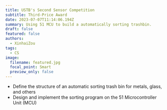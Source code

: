 ```yaml
---
title: USTB's Second Sensor Competition
subtitle: Third-Price Award
date: 2023-07-07T11:14:06.194Z
summary: Using 51 MCU to build a automatically sorting trashbin.
draft: false
featured: false
authors:
  - XinhaiZou
tags:
  - CS
image:
  filename: featured.jpg
  focal_point: Smart
  preview_only: false
---
```

- Define the structure of an automatic sorting trash bin for metals, glass, and others
- Design and implement the sorting program on the 51 Microcontroller Unit (MCU)